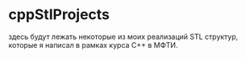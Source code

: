 # cppStlProjects
здесь будут лежать некоторые из моих реализаций STL структур, которые я написал в рамках курса C++ в МФТИ.
